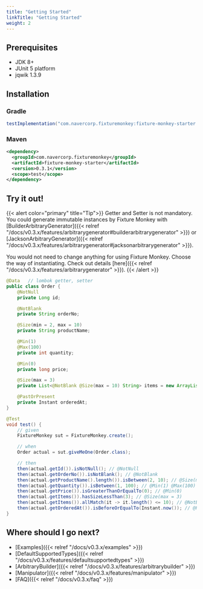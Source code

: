 ```yaml
---
title: "Getting Started"
linkTitle: "Getting Started"
weight: 2
---
```


## Prerequisites
* JDK 8+
* JUnit 5 platform
* jqwik 1.3.9

## Installation
### Gradle 
```groovy
testImplementation("com.navercorp.fixturemonkey:fixture-monkey-starter:0.3.1")
```


### Maven
```xml
<dependency>
  <groupId>com.navercorp.fixturemonkey</groupId>
  <artifactId>fixture-monkey-starter</artifactId>
  <version>0.3.1</version>
  <scope>test</scope>
</dependency>
```

## Try it out!

{{< alert color="primary" title="Tip">}}
Getter and Setter is not mandatory.
You could generate immutable instances by Fixture Monkey with [BuilderArbitraryGenerator]({{< relref "/docs/v0.3.x/features/arbitrarygenerator#builderarbitrarygenerator" >}}) or [JacksonArbitraryGenerator]({{< relref "/docs/v0.3.x/features/arbitrarygenerator#jacksonarbitrarygenerator" >}}).

You would not need to change anything for using Fixture Monkey.
Choose the way of instantiating.
Check out details [here]({{< relref "/docs/v0.3.x/features/arbitrarygenerator" >}}).
{{< /alert >}}
```java
@Data   // lombok getter, setter
public class Order {
    @NotNull
    private Long id;

    @NotBlank
    private String orderNo;

    @Size(min = 2, max = 10)
    private String productName;

    @Min(1)
    @Max(100)
    private int quantity;

    @Min(0)
    private long price;

    @Size(max = 3)
    private List<@NotBlank @Size(max = 10) String> items = new ArrayList<>();

    @PastOrPresent
    private Instant orderedAt;
}

@Test
void test() {
    // given
    FixtureMonkey sut = FixtureMonkey.create();

    // when
    Order actual = sut.giveMeOne(Order.class);

    // then
    then(actual.getId()).isNotNull(); // @NotNull
	then(actual.getOrderNo()).isNotBlank(); // @NotBlank
	then(actual.getProductName().length()).isBetween(2, 10); // @Size(min = 2, max = 10)
	then(actual.getQuantity()).isBetween(1, 100); // @Min(1) @Max(100)
	then(actual.getPrice()).isGreaterThanOrEqualTo(0); // @Min(0)
	then(actual.getItems()).hasSizeLessThan(3); // @Size(max = 3)
	then(actual.getItems()).allMatch(it -> it.length() <= 10); // @NotBlank @Size(max = 10)
    then(actual.getOrderedAt()).isBeforeOrEqualTo(Instant.now()); // @PastOrPresent
}
```

## Where should I go next?
* [Examples]({{< relref "/docs/v0.3.x/examples" >}})
* [DefaultSupportedTypes]({{< relref "/docs/v0.3.x/features/defaultsupportedtypes" >}})
* [ArbitraryBuilder]({{< relref "/docs/v0.3.x/features/arbitrarybuilder" >}})
* [Manipulator]({{< relref "/docs/v0.3.x/features/manipulator" >}})
* [FAQ]({{< relref "/docs/v0.3.x/faq" >}})
